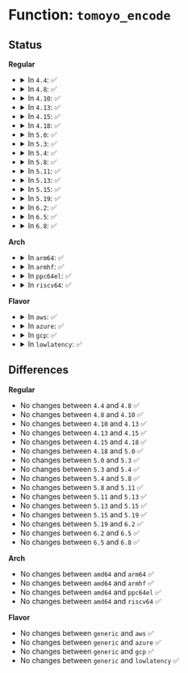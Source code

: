 # Function: <code>tomoyo_encode</code>

## Status
<b>Regular</b>
<ul>
<li>
<details>
<summary>In <code>4.4</code>: ✅</summary>

```c
char *tomoyo_encode(const char *str);
```

**Collision:** Unique Global

**Inline:** No

**Transformation:** False

**Instances:**

```
In security/tomoyo/realpath.c (ffffffff81372a40)
Location: security/tomoyo/realpath.c:76
Inline: False
Direct callers:
  - security/tomoyo/file.c:tomoyo_path_perm
  - security/tomoyo/mount.c:tomoyo_mount_acl
  - security/tomoyo/mount.c:tomoyo_mount_acl
  - security/tomoyo/realpath.c:tomoyo_realpath_from_path
```
**Symbols:**

```
ffffffff81372a40-ffffffff81372a67: tomoyo_encode (STB_GLOBAL)
```
</details>
</li>
<li>
<details>
<summary>In <code>4.8</code>: ✅</summary>

```c
char *tomoyo_encode(const char *str);
```

**Collision:** Unique Global

**Inline:** No

**Transformation:** False

**Instances:**

```
In security/tomoyo/realpath.c (ffffffff813a8e60)
Location: security/tomoyo/realpath.c:76
Inline: False
Direct callers:
  - security/tomoyo/file.c:tomoyo_path_perm
  - security/tomoyo/mount.c:tomoyo_mount_acl
  - security/tomoyo/mount.c:tomoyo_mount_acl
  - security/tomoyo/realpath.c:tomoyo_realpath_from_path
```
**Symbols:**

```
ffffffff813a8e60-ffffffff813a8e87: tomoyo_encode (STB_GLOBAL)
```
</details>
</li>
<li>
<details>
<summary>In <code>4.10</code>: ✅</summary>

```c
char *tomoyo_encode(const char *str);
```

**Collision:** Unique Global

**Inline:** No

**Transformation:** False

**Instances:**

```
In security/tomoyo/realpath.c (ffffffff813bf9e0)
Location: security/tomoyo/realpath.c:76
Inline: False
Direct callers:
  - security/tomoyo/file.c:tomoyo_path_perm
  - security/tomoyo/mount.c:tomoyo_mount_acl
  - security/tomoyo/mount.c:tomoyo_mount_acl
  - security/tomoyo/realpath.c:tomoyo_realpath_from_path
```
**Symbols:**

```
ffffffff813bf9e0-ffffffff813bfa07: tomoyo_encode (STB_GLOBAL)
```
</details>
</li>
<li>
<details>
<summary>In <code>4.13</code>: ✅</summary>

```c
char *tomoyo_encode(const char *str);
```

**Collision:** Unique Global

**Inline:** No

**Transformation:** False

**Instances:**

```
In security/tomoyo/realpath.c (ffffffff813d62c0)
Location: security/tomoyo/realpath.c:76
Inline: False
Direct callers:
  - security/tomoyo/file.c:tomoyo_path_perm
  - security/tomoyo/mount.c:tomoyo_mount_acl
  - security/tomoyo/mount.c:tomoyo_mount_acl
  - security/tomoyo/realpath.c:tomoyo_realpath_from_path
```
**Symbols:**

```
ffffffff813d62c0-ffffffff813d62e7: tomoyo_encode (STB_GLOBAL)
```
</details>
</li>
<li>
<details>
<summary>In <code>4.15</code>: ✅</summary>

```c
char *tomoyo_encode(const char *str);
```

**Collision:** Unique Global

**Inline:** No

**Transformation:** False

**Instances:**

```
In security/tomoyo/realpath.c (ffffffff813fc7e0)
Location: security/tomoyo/realpath.c:77
Inline: False
Direct callers:
  - security/tomoyo/file.c:tomoyo_path_perm
  - security/tomoyo/mount.c:tomoyo_mount_acl
  - security/tomoyo/mount.c:tomoyo_mount_acl
  - security/tomoyo/realpath.c:tomoyo_realpath_from_path
```
**Symbols:**

```
ffffffff813fc7e0-ffffffff813fc807: tomoyo_encode (STB_GLOBAL)
```
</details>
</li>
<li>
<details>
<summary>In <code>4.18</code>: ✅</summary>

```c
char *tomoyo_encode(const char *str);
```

**Collision:** Unique Global

**Inline:** No

**Transformation:** False

**Instances:**

```
In security/tomoyo/realpath.c (ffffffff8142d710)
Location: security/tomoyo/realpath.c:77
Inline: False
Direct callers:
  - security/tomoyo/file.c:tomoyo_path_perm
  - security/tomoyo/mount.c:tomoyo_mount_acl
  - security/tomoyo/mount.c:tomoyo_mount_acl
  - security/tomoyo/realpath.c:tomoyo_realpath_from_path
```
**Symbols:**

```
ffffffff8142d710-ffffffff8142d737: tomoyo_encode (STB_GLOBAL)
```
</details>
</li>
<li>
<details>
<summary>In <code>5.0</code>: ✅</summary>

```c
char *tomoyo_encode(const char *str);
```

**Collision:** Unique Global

**Inline:** No

**Transformation:** False

**Instances:**

```
In security/tomoyo/realpath.c (ffffffff8144a060)
Location: security/tomoyo/realpath.c:77
Inline: False
Direct callers:
  - security/tomoyo/file.c:tomoyo_path_perm
  - security/tomoyo/mount.c:tomoyo_mount_acl
  - security/tomoyo/mount.c:tomoyo_mount_acl
  - security/tomoyo/realpath.c:tomoyo_realpath_from_path
```
**Symbols:**

```
ffffffff8144a060-ffffffff8144a087: tomoyo_encode (STB_GLOBAL)
```
</details>
</li>
<li>
<details>
<summary>In <code>5.3</code>: ✅</summary>

```c
char *tomoyo_encode(const char *str);
```

**Collision:** Unique Global

**Inline:** No

**Transformation:** False

**Instances:**

```
In security/tomoyo/realpath.c (ffffffff81477cd0)
Location: security/tomoyo/realpath.c:77
Inline: False
Direct callers:
  - security/tomoyo/file.c:tomoyo_path_perm
  - security/tomoyo/mount.c:tomoyo_mount_acl
  - security/tomoyo/mount.c:tomoyo_mount_acl
  - security/tomoyo/realpath.c:tomoyo_realpath_from_path
```
**Symbols:**

```
ffffffff81477cd0-ffffffff81477cfa: tomoyo_encode (STB_GLOBAL)
```
</details>
</li>
<li>
<details>
<summary>In <code>5.4</code>: ✅</summary>

```c
char *tomoyo_encode(const char *str);
```

**Collision:** Unique Global

**Inline:** No

**Transformation:** False

**Instances:**

```
In security/tomoyo/realpath.c (ffffffff81491a70)
Location: security/tomoyo/realpath.c:77
Inline: False
Direct callers:
  - security/tomoyo/file.c:tomoyo_path_perm
  - security/tomoyo/mount.c:tomoyo_mount_acl
  - security/tomoyo/mount.c:tomoyo_mount_acl
  - security/tomoyo/realpath.c:tomoyo_realpath_from_path
```
**Symbols:**

```
ffffffff81491a70-ffffffff81491a9a: tomoyo_encode (STB_GLOBAL)
```
</details>
</li>
<li>
<details>
<summary>In <code>5.8</code>: ✅</summary>

```c
char *tomoyo_encode(const char *str);
```

**Collision:** Unique Global

**Inline:** No

**Transformation:** False

**Instances:**

```
In security/tomoyo/realpath.c (ffffffff814e8e60)
Location: security/tomoyo/realpath.c:78
Inline: False
Direct callers:
  - security/tomoyo/file.c:tomoyo_path_perm
  - security/tomoyo/mount.c:tomoyo_mount_acl
  - security/tomoyo/mount.c:tomoyo_mount_acl
  - security/tomoyo/realpath.c:tomoyo_realpath_from_path
```
**Symbols:**

```
ffffffff814e8e60-ffffffff814e8e8c: tomoyo_encode (STB_GLOBAL)
```
</details>
</li>
<li>
<details>
<summary>In <code>5.11</code>: ✅</summary>

```c
char *tomoyo_encode(const char *str);
```

**Collision:** Unique Global

**Inline:** No

**Transformation:** False

**Instances:**

```
In security/tomoyo/realpath.c (ffffffff815061a0)
Location: security/tomoyo/realpath.c:78
Inline: False
Direct callers:
  - security/tomoyo/file.c:tomoyo_path_perm
  - security/tomoyo/mount.c:tomoyo_mount_acl
  - security/tomoyo/mount.c:tomoyo_mount_acl
  - security/tomoyo/realpath.c:tomoyo_realpath_from_path
```
**Symbols:**

```
ffffffff815061a0-ffffffff815061cc: tomoyo_encode (STB_GLOBAL)
```
</details>
</li>
<li>
<details>
<summary>In <code>5.13</code>: ✅</summary>

```c
char *tomoyo_encode(const char *str);
```

**Collision:** Unique Global

**Inline:** No

**Transformation:** False

**Instances:**

```
In security/tomoyo/realpath.c (ffffffff8150cce0)
Location: security/tomoyo/realpath.c:78
Inline: False
Direct callers:
  - security/tomoyo/file.c:tomoyo_path_perm
  - security/tomoyo/mount.c:tomoyo_mount_acl
  - security/tomoyo/mount.c:tomoyo_mount_acl
  - security/tomoyo/realpath.c:tomoyo_realpath_from_path
```
**Symbols:**

```
ffffffff8150cce0-ffffffff8150cd0b: tomoyo_encode (STB_GLOBAL)
```
</details>
</li>
<li>
<details>
<summary>In <code>5.15</code>: ✅</summary>

```c
char *tomoyo_encode(const char *str);
```

**Collision:** Unique Global

**Inline:** No

**Transformation:** False

**Instances:**

```
In security/tomoyo/realpath.c (ffffffff8156a810)
Location: security/tomoyo/realpath.c:78
Inline: False
Direct callers:
  - security/tomoyo/file.c:tomoyo_path_perm
  - security/tomoyo/mount.c:tomoyo_mount_acl
  - security/tomoyo/mount.c:tomoyo_mount_acl
  - security/tomoyo/realpath.c:tomoyo_realpath_from_path
```
**Symbols:**

```
ffffffff8156a810-ffffffff8156a83b: tomoyo_encode (STB_GLOBAL)
```
</details>
</li>
<li>
<details>
<summary>In <code>5.19</code>: ✅</summary>

```c
char *tomoyo_encode(const char *str);
```

**Collision:** Unique Global

**Inline:** No

**Transformation:** False

**Instances:**

```
In security/tomoyo/realpath.c (ffffffff816067c0)
Location: security/tomoyo/realpath.c:78
Inline: False
Direct callers:
  - security/tomoyo/file.c:tomoyo_path_perm
  - security/tomoyo/mount.c:tomoyo_mount_acl
  - security/tomoyo/mount.c:tomoyo_mount_acl
  - security/tomoyo/realpath.c:tomoyo_realpath_from_path
```
**Symbols:**

```
ffffffff816067c0-ffffffff816067fa: tomoyo_encode (STB_GLOBAL)
```
</details>
</li>
<li>
<details>
<summary>In <code>6.2</code>: ✅</summary>

```c
char *tomoyo_encode(const char *str);
```

**Collision:** Unique Global

**Inline:** No

**Transformation:** False

**Instances:**

```
In security/tomoyo/realpath.c (ffffffff816b7c70)
Location: security/tomoyo/realpath.c:78
Inline: False
Direct callers:
  - security/tomoyo/file.c:tomoyo_path_perm
  - security/tomoyo/mount.c:tomoyo_mount_acl
  - security/tomoyo/mount.c:tomoyo_mount_acl
  - security/tomoyo/realpath.c:tomoyo_realpath_from_path
```
**Symbols:**

```
ffffffff816b7c70-ffffffff816b7caa: tomoyo_encode (STB_GLOBAL)
```
</details>
</li>
<li>
<details>
<summary>In <code>6.5</code>: ✅</summary>

```c
char *tomoyo_encode(const char *str);
```

**Collision:** Unique Global

**Inline:** No

**Transformation:** False

**Instances:**

```
In security/tomoyo/realpath.c (ffffffff816f0640)
Location: security/tomoyo/realpath.c:78
Inline: False
Direct callers:
  - security/tomoyo/file.c:tomoyo_path_perm
  - security/tomoyo/mount.c:tomoyo_mount_acl
  - security/tomoyo/mount.c:tomoyo_mount_acl
  - security/tomoyo/realpath.c:tomoyo_realpath_from_path
```
**Symbols:**

```
ffffffff816f0640-ffffffff816f067a: tomoyo_encode (STB_GLOBAL)
```
</details>
</li>
<li>
<details>
<summary>In <code>6.8</code>: ✅</summary>

```c
char *tomoyo_encode(const char *str);
```

**Collision:** Unique Global

**Inline:** No

**Transformation:** False

**Instances:**

```
In security/tomoyo/realpath.c (ffffffff8172d410)
Location: security/tomoyo/realpath.c:78
Inline: False
Direct callers:
  - security/tomoyo/file.c:tomoyo_path_perm
  - security/tomoyo/mount.c:tomoyo_mount_acl
  - security/tomoyo/mount.c:tomoyo_mount_acl
  - security/tomoyo/realpath.c:tomoyo_realpath_from_path
```
**Symbols:**

```
ffffffff8172d410-ffffffff8172d44a: tomoyo_encode (STB_GLOBAL)
```
</details>
</li>
</ul>
<b>Arch</b>
<ul>
<li>
<details>
<summary>In <code>arm64</code>: ✅</summary>

```c
char *tomoyo_encode(const char *str);
```

**Collision:** Unique Global

**Inline:** No

**Transformation:** False

**Instances:**

```
In security/tomoyo/realpath.c (ffff8000105861b8)
Location: security/tomoyo/realpath.c:77
Inline: False
Direct callers:
  - security/tomoyo/file.c:tomoyo_path_perm
  - security/tomoyo/mount.c:tomoyo_mount_acl
  - security/tomoyo/mount.c:tomoyo_mount_acl
  - security/tomoyo/realpath.c:tomoyo_realpath_from_path
```
**Symbols:**

```
ffff8000105861b8-ffff800010586204: tomoyo_encode (STB_GLOBAL)
```
</details>
</li>
<li>
<details>
<summary>In <code>armhf</code>: ✅</summary>

```c
char *tomoyo_encode(const char *str);
```

**Collision:** Unique Global

**Inline:** No

**Transformation:** False

**Instances:**

```
In security/tomoyo/realpath.c (c0737ac0)
Location: security/tomoyo/realpath.c:77
Inline: False
Direct callers:
  - security/tomoyo/file.c:tomoyo_path_perm
  - security/tomoyo/mount.c:tomoyo_mount_acl
  - security/tomoyo/mount.c:tomoyo_mount_acl
  - security/tomoyo/realpath.c:tomoyo_realpath_from_path
```
**Symbols:**

```
c0737ac0-c0737af8: tomoyo_encode (STB_GLOBAL)
```
</details>
</li>
<li>
<details>
<summary>In <code>ppc64el</code>: ✅</summary>

```c
char *tomoyo_encode(const char *str);
```

**Collision:** Unique Global

**Inline:** No

**Transformation:** False

**Instances:**

```
In security/tomoyo/realpath.c (c0000000006f5e90)
Location: security/tomoyo/realpath.c:77
Inline: False
Direct callers:
  - security/tomoyo/file.c:tomoyo_path_perm
  - security/tomoyo/mount.c:tomoyo_mount_acl
  - security/tomoyo/mount.c:tomoyo_mount_acl
  - security/tomoyo/realpath.c:tomoyo_realpath_from_path
```
**Symbols:**

```
c0000000006f5e90-c0000000006f5eec: tomoyo_encode (STB_GLOBAL)
```
</details>
</li>
<li>
<details>
<summary>In <code>riscv64</code>: ✅</summary>

```c
char *tomoyo_encode(const char *str);
```

**Collision:** Unique Global

**Inline:** No

**Transformation:** False

**Instances:**

```
In security/tomoyo/realpath.c (ffffffe0003d5b78)
Location: security/tomoyo/realpath.c:77
Inline: False
Direct callers:
  - security/tomoyo/file.c:tomoyo_path_perm
  - security/tomoyo/mount.c:tomoyo_mount_acl
  - security/tomoyo/mount.c:tomoyo_mount_acl
  - security/tomoyo/realpath.c:tomoyo_realpath_from_path
```
**Symbols:**

```
ffffffe0003d5b78-ffffffe0003d5bb4: tomoyo_encode (STB_GLOBAL)
```
</details>
</li>
</ul>
<b>Flavor</b>
<ul>
<li>
<details>
<summary>In <code>aws</code>: ✅</summary>

```c
char *tomoyo_encode(const char *str);
```

**Collision:** Unique Global

**Inline:** No

**Transformation:** False

**Instances:**

```
In security/tomoyo/realpath.c (ffffffff8148a050)
Location: security/tomoyo/realpath.c:77
Inline: False
Direct callers:
  - security/tomoyo/file.c:tomoyo_path_perm
  - security/tomoyo/mount.c:tomoyo_mount_acl
  - security/tomoyo/mount.c:tomoyo_mount_acl
  - security/tomoyo/realpath.c:tomoyo_realpath_from_path
```
**Symbols:**

```
ffffffff8148a050-ffffffff8148a07a: tomoyo_encode (STB_GLOBAL)
```
</details>
</li>
<li>
<details>
<summary>In <code>azure</code>: ✅</summary>

```c
char *tomoyo_encode(const char *str);
```

**Collision:** Unique Global

**Inline:** No

**Transformation:** False

**Instances:**

```
In security/tomoyo/realpath.c (ffffffff8147aa70)
Location: security/tomoyo/realpath.c:77
Inline: False
Direct callers:
  - security/tomoyo/file.c:tomoyo_path_perm
  - security/tomoyo/mount.c:tomoyo_mount_acl
  - security/tomoyo/mount.c:tomoyo_mount_acl
  - security/tomoyo/realpath.c:tomoyo_realpath_from_path
```
**Symbols:**

```
ffffffff8147aa70-ffffffff8147aa9a: tomoyo_encode (STB_GLOBAL)
```
</details>
</li>
<li>
<details>
<summary>In <code>gcp</code>: ✅</summary>

```c
char *tomoyo_encode(const char *str);
```

**Collision:** Unique Global

**Inline:** No

**Transformation:** False

**Instances:**

```
In security/tomoyo/realpath.c (ffffffff814860f0)
Location: security/tomoyo/realpath.c:77
Inline: False
Direct callers:
  - security/tomoyo/file.c:tomoyo_path_perm
  - security/tomoyo/mount.c:tomoyo_mount_acl
  - security/tomoyo/mount.c:tomoyo_mount_acl
  - security/tomoyo/realpath.c:tomoyo_realpath_from_path
```
**Symbols:**

```
ffffffff814860f0-ffffffff8148611a: tomoyo_encode (STB_GLOBAL)
```
</details>
</li>
<li>
<details>
<summary>In <code>lowlatency</code>: ✅</summary>

```c
char *tomoyo_encode(const char *str);
```

**Collision:** Unique Global

**Inline:** No

**Transformation:** False

**Instances:**

```
In security/tomoyo/realpath.c (ffffffff8149dc30)
Location: security/tomoyo/realpath.c:77
Inline: False
Direct callers:
  - security/tomoyo/file.c:tomoyo_path_perm
  - security/tomoyo/mount.c:tomoyo_mount_acl
  - security/tomoyo/mount.c:tomoyo_mount_acl
  - security/tomoyo/realpath.c:tomoyo_realpath_from_path
```
**Symbols:**

```
ffffffff8149dc30-ffffffff8149dc5a: tomoyo_encode (STB_GLOBAL)
```
</details>
</li>
</ul>

## Differences
<b>Regular</b>
<ul>
<li>
No changes between <code>4.4</code> and <code>4.8</code> ✅
</li>
<li>
No changes between <code>4.8</code> and <code>4.10</code> ✅
</li>
<li>
No changes between <code>4.10</code> and <code>4.13</code> ✅
</li>
<li>
No changes between <code>4.13</code> and <code>4.15</code> ✅
</li>
<li>
No changes between <code>4.15</code> and <code>4.18</code> ✅
</li>
<li>
No changes between <code>4.18</code> and <code>5.0</code> ✅
</li>
<li>
No changes between <code>5.0</code> and <code>5.3</code> ✅
</li>
<li>
No changes between <code>5.3</code> and <code>5.4</code> ✅
</li>
<li>
No changes between <code>5.4</code> and <code>5.8</code> ✅
</li>
<li>
No changes between <code>5.8</code> and <code>5.11</code> ✅
</li>
<li>
No changes between <code>5.11</code> and <code>5.13</code> ✅
</li>
<li>
No changes between <code>5.13</code> and <code>5.15</code> ✅
</li>
<li>
No changes between <code>5.15</code> and <code>5.19</code> ✅
</li>
<li>
No changes between <code>5.19</code> and <code>6.2</code> ✅
</li>
<li>
No changes between <code>6.2</code> and <code>6.5</code> ✅
</li>
<li>
No changes between <code>6.5</code> and <code>6.8</code> ✅
</li>
</ul>
<b>Arch</b>
<ul>
<li>
No changes between <code>amd64</code> and <code>arm64</code> ✅
</li>
<li>
No changes between <code>amd64</code> and <code>armhf</code> ✅
</li>
<li>
No changes between <code>amd64</code> and <code>ppc64el</code> ✅
</li>
<li>
No changes between <code>amd64</code> and <code>riscv64</code> ✅
</li>
</ul>
<b>Flavor</b>
<ul>
<li>
No changes between <code>generic</code> and <code>aws</code> ✅
</li>
<li>
No changes between <code>generic</code> and <code>azure</code> ✅
</li>
<li>
No changes between <code>generic</code> and <code>gcp</code> ✅
</li>
<li>
No changes between <code>generic</code> and <code>lowlatency</code> ✅
</li>
</ul>
